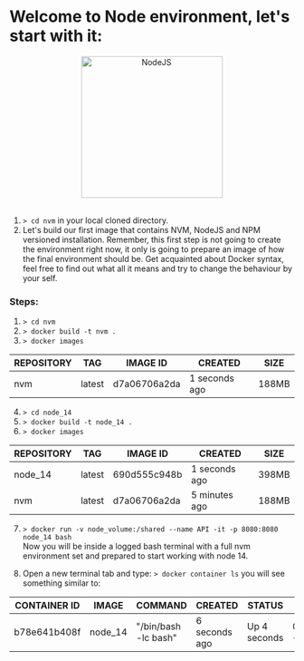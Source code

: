 # Welcome to Node environment, let's start with it:
<center><img src="https://upload.wikimedia.org/wikipedia/commons/thumb/d/d9/Node.js_logo.svg/1200px-Node.js_logo.svg.png" width="250" height="auto" alt="NodeJS"></center>  
<br>

1. ```> cd nvm``` in your local cloned directory.
2. Let's build our first image that contains NVM, NodeJS and NPM versioned installation. Remember, this first step is not going to create the environment right now, it only is going to prepare an image of how the final environment should be.
Get acquainted about Docker syntax, feel free to find out what all it means and try to change the behaviour by your self.

  ### Steps:
  1. ```> cd nvm```   
  2. ```> docker build -t nvm .``` 
  3. ```> docker images```  

|REPOSITORY|TAG|IMAGE ID|CREATED|SIZE|    
|---|---|---|---|---|    
|nvm|latest|d7a06706a2da|1 seconds ago|188MB|  

  4. ```> cd node_14```  
  5. ```> docker build -t node_14 .``` 
  6. ```> docker images```  

|REPOSITORY|TAG|IMAGE ID|CREATED|SIZE|    
|---|---|---|---|---|    
|node_14|latest|690d555c948b|1 seconds ago|398MB|  
|nvm|latest|d7a06706a2da|5 minutes ago|188MB|  

  7. ```> docker run -v node_volume:/shared --name API -it -p 8080:8080 node_14 bash```  
    Now you will be inside a logged bash terminal with a full nvm environment set and prepared to start working with node 14.

  8. Open a new terminal tab and type: ```> docker container ls``` you will see something similar to:  

|CONTAINER ID|IMAGE|COMMAND|CREATED|STATUS|PORTS|NAMES|
|---|---|---|---|---|---|---|
|b78e641b408f|node_14|"/bin/bash -lc bash"|6 seconds ago|Up 4 seconds|0.0.0.0:8080->8080/tcp|API|
